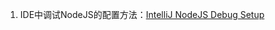 1. IDE中调试NodeJS的配置方法：[IntelliJ NodeJS Debug Setup](https://www.jetbrains.com/help/idea/2016.2/running-and-debugging-node-js.html#Node.js_run)
